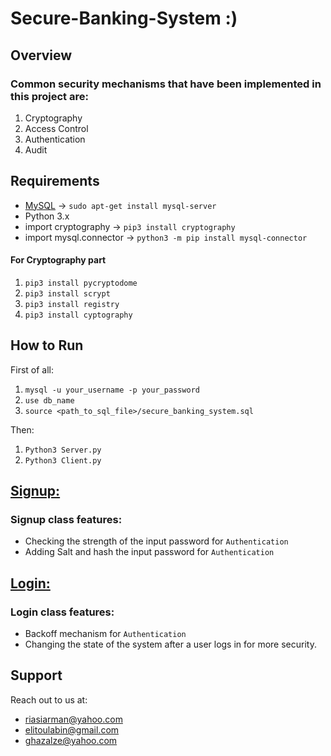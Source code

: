 # Secure-Banking-System :)
## Overview
### Common security mechanisms that have been implemented in this project are:
1. Cryptography 
2. Access Control
3. Authentication
4. Audit

## Requirements
* [MySQL](https://www.mysql.com) -> ``sudo apt-get install mysql-server``
* Python 3.x
* import cryptography  -> ``pip3 install cryptography``
* import mysql.connector -> ``python3 -m pip install mysql-connector``
#### For Cryptography part
1. ``pip3 install pycryptodome``
2. ``pip3 install scrypt``
3. ``pip3 install registry``
4. ``pip3 install cyptography``

## How to Run
First of all:
1. ``mysql -u your_username -p your_password``
2. ``use db_name``
3. ``source <path_to_sql_file>/secure_banking_system.sql``

Then:
1. ``Python3 Server.py``
2. ``Python3 Client.py``

## [Signup:](https://github.com/arman324/Secure-Banking-System/blob/main/Signup.py)
### Signup class features:
* Checking the strength of the input password for ```Authentication```
* Adding Salt and hash the input password for ```Authentication```

## [Login:](https://github.com/arman324/Secure-Banking-System/blob/main/Login.py)
### Login class features:
* Backoff mechanism for ```Authentication```
* Changing the state of the system after a user logs in for more security.

## Support
Reach out to us at:
* riasiarman@yahoo.com
* elitoulabin@gmail.com
* ghazalze@yahoo.com
